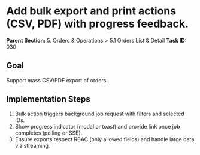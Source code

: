 # Add bulk export and print actions (CSV, PDF) with progress feedback.

**Parent Section:** 5. Orders & Operations > 5.1 Orders List & Detail
**Task ID:** 030

## Goal
Support mass CSV/PDF export of orders.

## Implementation Steps
1. Bulk action triggers background job request with filters and selected IDs.
2. Show progress indicator (modal or toast) and provide link once job completes (polling or SSE).
3. Ensure exports respect RBAC (only allowed fields) and handle large data via streaming.
